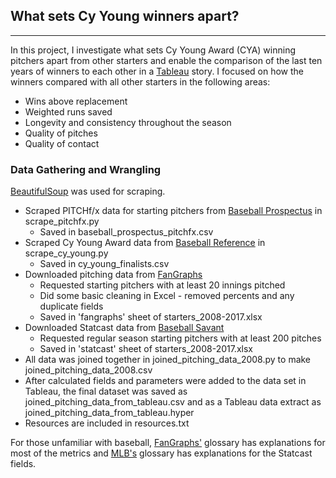 ## What sets Cy Young winners apart?
***


In this project, I investigate what sets Cy Young Award (CYA) winning pitchers apart from other starters and enable the comparison of the last ten years of winners to each other in a [Tableau](https://public.tableau.com/profile/jaclyn4031#!/vizhome/cy_young_pitchers_analysis_v2/CYYoungWinners) story.  I focused on how the winners compared with all other starters in the following areas:
  * Wins above replacement
  * Weighted runs saved
  * Longevity and consistency throughout the season
  * Quality of pitches
  * Quality of contact

### Data Gathering and Wrangling
[BeautifulSoup](https://www.crummy.com/software/BeautifulSoup/bs4/doc/) was used for scraping.

*  Scraped PITCHf/x data for starting pitchers from [Baseball Prospectus](https://legacy.baseballprospectus.com/pitchfx/leaderboards/) in scrape_pitchfx.py
    - Saved in baseball_prospectus_pitchfx.csv
*  Scraped Cy Young Award data from [Baseball Reference](http://www.baseball-reference.com/awards) in scrape_cy_young.py
    - Saved in cy_young_finalists.csv
* Downloaded pitching data from [FanGraphs](https://www.fangraphs.com/leaders.aspx?pos=all&stats=pit&lg=all&qual=10&type=8&season=2017&month=0&season1=2017&ind=0&team=0&rost=0&age=0&filter=&players=0)
  - Requested starting pitchers with at least 20 innings pitched
  - Did some basic cleaning in Excel - removed percents and any duplicate fields
  - Saved in 'fangraphs' sheet of starters_2008-2017.xlsx
* Downloaded Statcast data from [Baseball Savant](https://baseballsavant.mlb.com/statcast_search/)
  - Requested regular season starting pitchers with at least 200 pitches
  - Saved in 'statcast' sheet of starters_2008-2017.xlsx
* All data was joined together in joined_pitching_data_2008.py to make joined_pitching_data_2008.csv
* After calculated fields and parameters were added to the data set in Tableau, the final dataset was saved as joined_pitching_data_from_tableau.csv and as a Tableau data extract as joined_pitching_data_from_tableau.hyper
* Resources are included in resources.txt




For those unfamiliar with baseball, [FanGraphs'](https://www.fangraphs.com/library/pitching/complete-list-pitching/) glossary has explanations for most of the metrics and [MLB's](http://m.mlb.com/glossary/statcast/expected-woba) glossary has explanations for the Statcast fields.
